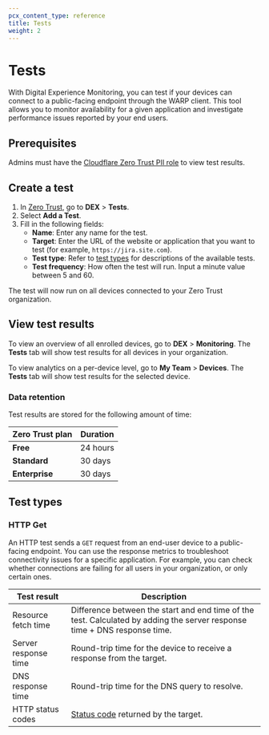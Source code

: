 ```yaml
---
pcx_content_type: reference
title: Tests
weight: 2
---
```


# Tests

With Digital Experience Monitoring, you can test if your devices can connect to a public-facing endpoint through the WARP client. This tool allows you to monitor availability for a given application and investigate performance issues reported by your end users.

## Prerequisites

Admins must have the [Cloudflare Zero Trust PII role](/cloudflare-one/cloudflare-teams-roles-permissions/#cloudflare-zero-trust-pii) to view test results.

## Create a test

1. In [Zero Trust](https://one.dash.cloudflare.com/), go to **DEX** > **Tests**.
2. Select **Add a Test**.
3. Fill in the following fields:
    - **Name**: Enter any name for the test.
    - **Target**: Enter the URL of the website or application that you want to test (for example, `https://jira.site.com`).
    - **Test type**: Refer to [test types](#test-types) for descriptions of the available tests.
    - **Test frequency**: How often the test will run. Input a minute value between 5 and 60.

The test will now run on all devices connected to your Zero Trust organization. 

## View test results

To view an overview of all enrolled devices, go to **DEX** > **Monitoring**. The **Tests** tab will show test results for all devices in your organization.

To view analytics on a per-device level, go to **My Team** > **Devices**. The **Tests** tab will show test results for the selected device.

### Data retention

Test results are stored for the following amount of time:

| Zero Trust plan | Duration   |
| --------------- | ---------- |
| **Free**        | 24 hours   |
| **Standard**    | 30 days    |
| **Enterprise**  | 30 days    |

## Test types

### HTTP Get

An HTTP test sends a `GET` request from an end-user device to a public-facing endpoint. You can use the response metrics to troubleshoot connectivity issues for a specific application. For example, you can check whether connections are failing for all users in your organization, or only certain ones.

| Test result | Description |
| ----------- | ----------- |
| Resource fetch time | Difference between the start and end time of the test. Calculated by adding the server response time + DNS response time. |
| Server response time | Round-trip time for the device to receive a response from the target. |
| DNS response time | Round-trip time for the DNS query to resolve. |
| HTTP status codes | [Status code](/support/troubleshooting/http-status-codes/http-status-codes/) returned by the target.|